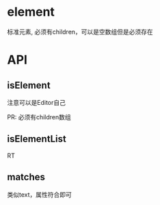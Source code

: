# element

标准元素, 必须有children，可以是空数组但是必须存在

# API

## isElement

注意可以是Editor自己

PR: 必须有children数组

## isElementList

RT

## matches

类似text，属性符合即可
